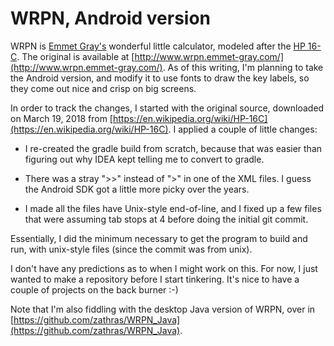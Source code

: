 # WRPN, Android version

WRPN is [Emmet Gray's](http://www.emmet-gray.com/) wonderful little
calculator, modeled after the [HP 16-C](https://en.wikipedia.org/wiki/HP-16C).
The original is available at 
[http://www.wrpn.emmet-gray.com/](http://www.wrpn.emmet-gray.com/).
As of this writing, I'm planning to take the Android version, and modify it
to use fonts to draw the key labels, so they come out nice and crisp on
big screens.

In order to track the changes, I started with the original source, downloaded
on March 19, 2018 from
[https://en.wikipedia.org/wiki/HP-16C](https://en.wikipedia.org/wiki/HP-16C).
I applied a couple of little changes:

   *  I re-created the gradle build from scratch, because that was easier
      than figuring out why IDEA kept telling me to convert to gradle.

   *  There was a stray ">>" instead of ">" in one of the XML files.
      I guess the Android SDK got a little more picky over the years.

   *  I made all the files have Unix-style end-of-line, and I fixed up a
      few files that were assuming tab stops at 4 before doing the initial
      git commit.

Essentially, I did the minimum necessary to get the program to build and
run, with unix-style files (since the commit was from unix).

I don't have any predictions as to when I might work on this.  For now, I just
wanted to make a repository before I start tinkering.  It's nice to have a
couple of projects on the back burner :-)

Note that I'm also fiddling with the desktop Java version of WRPN,
over in
[https://github.com/zathras/WRPN_Java](https://github.com/zathras/WRPN_Java).
